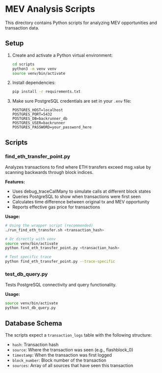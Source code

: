 # MEV Analysis Scripts

This directory contains Python scripts for analyzing MEV opportunities and transaction data.

## Setup

1. Create and activate a Python virtual environment:
   ```bash
   cd scripts
   python3 -m venv venv
   source venv/bin/activate
   ```

2. Install dependencies:
   ```bash
   pip install -r requirements.txt
   ```

3. Make sure PostgreSQL credentials are set in your `.env` file:
   ```
   POSTGRES_HOST=localhost
   POSTGRES_PORT=5432
   POSTGRES_DB=backrunner_db
   POSTGRES_USER=backrunner
   POSTGRES_PASSWORD=your_password_here
   ```

## Scripts

### find_eth_transfer_point.py

Analyzes transactions to find where ETH transfers exceed msg.value by scanning backwards through block indices.

**Features:**
- Uses debug_traceCallMany to simulate calls at different block states
- Queries PostgreSQL to show when transactions were first seen
- Calculates time difference between original tx and MEV opportunity
- Reports effective gas price for transactions

**Usage:**
```bash
# Using the wrapper script (recommended)
./run_find_eth_transfer.sh <transaction_hash>

# Or directly with venv
source venv/bin/activate
python find_eth_transfer_point.py <transaction_hash>

# Test specific trace
python find_eth_transfer_point.py --trace-specific
```

### test_db_query.py

Tests PostgreSQL connectivity and query functionality.

**Usage:**
```bash
source venv/bin/activate
python test_db_query.py
```

## Database Schema

The scripts expect a `transaction_logs` table with the following structure:
- `hash`: Transaction hash
- `source`: Where the transaction was seen (e.g., flashblock_0)
- `timestamp`: When the transaction was first logged
- `block_number`: Block number of the transaction
- `sources`: Array of all sources that have seen this transaction